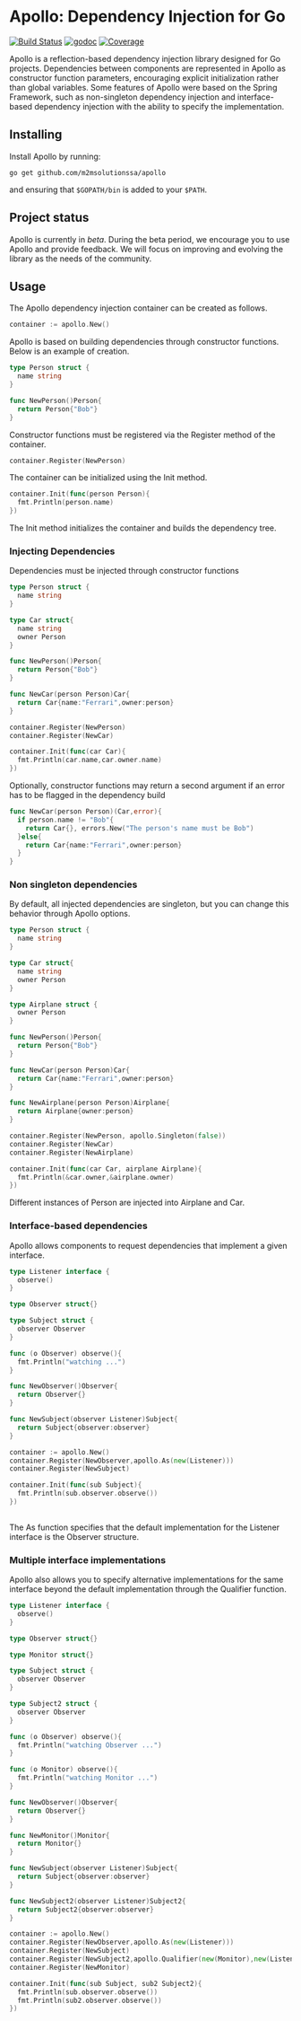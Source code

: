 # Apollo: Dependency Injection for Go

[![Build Status](https://travis-ci.com/m2msolutionssa/apollo.svg?branch=master)](https://travis-ci.com/m2msolutionssa/apollo)
[![godoc](https://godoc.org/github.com/m2msolutionssa/apollo?status.svg)](https://godoc.org/github.com/m2msolutionssa/apollo)
[![Coverage](https://codecov.io/gh/m2msolutionssa/apollo/branch/master/graph/badge.svg)](https://codecov.io/gh/m2msolutionssa/apollo)

Apollo is a reflection-based dependency injection library designed for Go projects.
Dependencies between components are represented in Apollo as constructor function 
parameters, encouraging explicit initialization rather than global variables.
Some features of Apollo were based on the Spring Framework, such as non-singleton 
dependency injection and interface-based dependency injection with the ability to specify the implementation.

## Installing

Install Apollo by running:

```shell
go get github.com/m2msolutionssa/apollo
```
and ensuring that `$GOPATH/bin` is added to your `$PATH`.

## Project status

Apollo is currently in *beta*. During the beta period, we encourage you to use Apollo and provide feedback. 
We will focus on improving and evolving the library as the needs of the community.

## Usage

The Apollo dependency injection container can be created as follows.

```go
container := apollo.New()
```
Apollo is based on building dependencies through constructor functions. Below is an example of creation.

```go
type Person struct {
  name string 
}

func NewPerson()Person{
  return Person{"Bob"}
}
```
Constructor functions must be registered via the Register method of the container.

```go
container.Register(NewPerson)
```
The container can be initialized using the Init method.

```go
container.Init(func(person Person){
  fmt.Println(person.name)
})
```
The Init method initializes the container and builds the dependency tree.

### Injecting Dependencies

Dependencies must be injected through constructor functions

```go
type Person struct {
  name string 
}

type Car struct{
  name string 
  owner Person
}

func NewPerson()Person{
  return Person{"Bob"}
}

func NewCar(person Person)Car{
  return Car{name:"Ferrari",owner:person}
}

container.Register(NewPerson)
container.Register(NewCar)

container.Init(func(car Car){
  fmt.Println(car.name,car.owner.name)
})

```
Optionally, constructor functions may return a second argument if an error has to be flagged in the dependency build

```go
func NewCar(person Person)(Car,error){
  if person.name != "Bob"{
    return Car{}, errors.New("The person's name must be Bob")
  }else{
    return Car{name:"Ferrari",owner:person}
  }
}
```
### Non singleton dependencies

By default, all injected dependencies are singleton, but you can change this behavior through Apollo options.

```go
type Person struct {
  name string 
}

type Car struct{
  name string 
  owner Person
}

type Airplane struct {
  owner Person
}

func NewPerson()Person{
  return Person{"Bob"}
}

func NewCar(person Person)Car{
  return Car{name:"Ferrari",owner:person}
}

func NewAirplane(person Person)Airplane{
  return Airplane{owner:person}
}

container.Register(NewPerson, apollo.Singleton(false))
container.Register(NewCar)
container.Register(NewAirplane)

container.Init(func(car Car, airplane Airplane){
  fmt.Println(&car.owner,&airplane.owner)
})

```
Different instances of Person are injected into Airplane and Car.

### Interface-based dependencies

Apollo allows components to request dependencies that implement a given interface.

```go
type Listener interface {
  observe() 
}

type Observer struct{}

type Subject struct {
  observer Observer 
}

func (o Observer) observe(){
  fmt.Println("watching ...")
}

func NewObserver()Observer{
  return Observer{}
}

func NewSubject(observer Listener)Subject{
  return Subject{observer:observer}
}

container := apollo.New() 
container.Register(NewObserver,apollo.As(new(Listener)))
container.Register(NewSubject)

container.Init(func(sub Subject){
  fmt.Println(sub.observer.observe())
})
  
```
The As function specifies that the default implementation for the Listener interface is the Observer structure.

### Multiple interface implementations

Apollo also allows you to specify alternative implementations for the same interface beyond the default implementation through the Qualifier function.

```go
type Listener interface {
  observe() 
}

type Observer struct{}

type Monitor struct{}

type Subject struct {
  observer Observer 
}

type Subject2 struct {
  observer Observer 
}

func (o Observer) observe(){
  fmt.Println("watching Observer ...")
}

func (o Monitor) observe(){
  fmt.Println("watching Monitor ...")
}

func NewObserver()Observer{
  return Observer{}
}

func NewMonitor()Monitor{
  return Monitor{}
}

func NewSubject(observer Listener)Subject{
  return Subject{observer:observer}
}

func NewSubject2(observer Listener)Subject2{
  return Subject2{observer:observer}
}

container := apollo.New() 
container.Register(NewObserver,apollo.As(new(Listener)))
container.Register(NewSubject)
container.Register(NewSubject2,apollo.Qualifier(new(Monitor),new(Listener)))
container.Register(NewMonitor)

container.Init(func(sub Subject, sub2 Subject2){
  fmt.Println(sub.observer.observe())
  fmt.Println(sub2.observer.observe())
})
  
```


